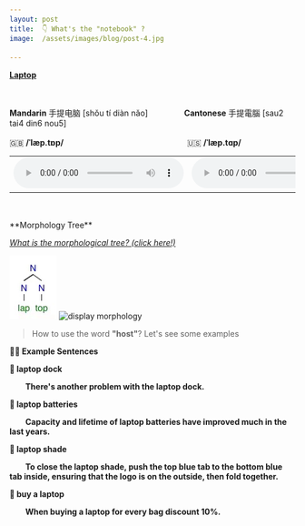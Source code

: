 ```yaml
---
layout: post
title:  👇 What's the "notebook" ?
image:  /assets/images/blog/post-4.jpg

---
```

**<B>[Laptop](https://dictionary.cambridge.org/dictionary/english/laptop)</B>**

<br>
<br>
<B>Mandarin</B> 手提电脑 [shǒu tí diàn nǎo] &emsp;&emsp;&emsp;&emsp; <B>Cantonese</B> 手提電腦 [sau2 tai4 din6 nou5]
<br>
<br>
🇬🇧 <B>/ˈlæp.tɒp/</B>  &emsp;&emsp;&emsp;&emsp;&emsp;&emsp;&emsp;&emsp;&emsp;&emsp;&emsp;&emsp;&emsp;&emsp;&emsp;  🇺🇸 <B>/ˈlæp.tɑp/</B>
<table><tr>
<td><audio controls="controls">
  <source src="/assets/audio/laptop-gb.mp3" type="audio/mpeg">
<embed height="100" width="100" src="/i/song.mp3" />
</audio></td>
<td><audio controls="controls">
  <source src="/assets/audio/laptop-us.mp3" type="audio/mpeg">
<embed height="100" width="100" src="/i/song.mp3" />
</audio></td>
</tr></table>
<br>
<br>
**Morphology Tree**

<i>[What is the morphological tree? (click here!)](https://all-about-linguistics.group.shef.ac.uk/branches-of-linguistics/morphology/how-is-morphology-studied/)</i>

<html lang="en">
<head>
    <meta charset="UTF-8">
</head>
<body>
    <img src="/assets/images/tree/laptop.png" alt="display morphology">
    <img src="/assets/images/tree/laptops-s.png" alt="display morphology">
</body>
</html>

> How to use the word <B>"host"</B>? Let's see some examples

<B>✌🏻 Example Sentences </B>

**📍 laptop dock**

**&emsp;&emsp;There's another problem with the laptop dock.** <br>

**📍 laptop batteries**

**&emsp;&emsp;Capacity and lifetime of laptop batteries have improved much in the last years.**<br>

**📍 laptop shade**

**&emsp;&emsp;To close the laptop shade, push the top blue tab to the bottom blue tab inside, ensuring that the logo is on the outside, then fold together.**<br>

**📍 buy a laptop**

**&emsp;&emsp;When buying a laptop for every bag discount 10%.**<br>